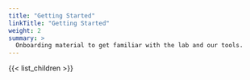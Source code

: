 ```yaml
---
title: "Getting Started"
linkTitle: "Getting Started"
weight: 2
summary: >
  Onboarding material to get familiar with the lab and our tools.
---
```


{{< list_children >}}